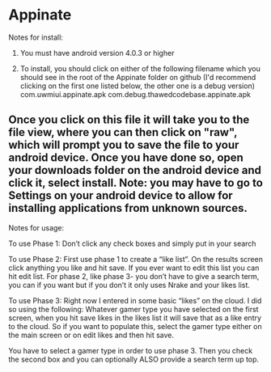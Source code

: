 # Appinate
Notes for install:

1. You must have android version 4.0.3 or higher

2. To install, you should click on either of the following filename which you should see in the root of the Appinate folder on github (I'd recommend clicking on the first one listed below, the other one is a debug version)
   com.uwmiui.appinate.apk
   com.debug.thawedcodebase.appinate.apk

Once you click on this file it will take you to the file view, where you can then click on "raw", which will prompt you
to save the file to your android device.  Once you have done so, open your downloads folder on the android device and click it, select install.   Note: you may have to go to Settings on your android device to allow for installing applications
from unknown sources.
---------------------------------------------------
Notes for usage:
 
To use Phase 1:
Don’t click any check boxes and simply put in your search
 
To use Phase 2:
First use phase 1 to create a “like list”.  On the results screen click anything you like and hit save.  If you ever want to edit this list you can hit edit list.  For phase 2, like phase 3- you don’t have to give a search term, you can if you want but if you don’t it only uses Nrake and your likes list.
 
To use Phase 3:
Right now I entered in some basic “likes” on the cloud.  I did so using the following:
Whatever gamer type you have selected on the first screen, when you hit save likes in the likes list it will save that as a like entry to the cloud.  So if you want to populate this, select the gamer type either on the main screen or on edit likes and then hit save.
 
You have to select a gamer type in order to use phase 3.  Then you check the second box and you can optionally ALSO provide a search term up top.

